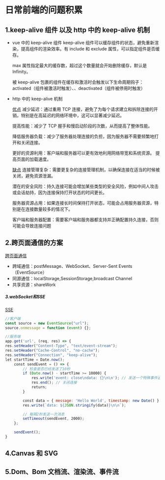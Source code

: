 # 日常前端的问题积累

## 1.keep-alive 组件 以及 http 中的 keep-alive 机制

- vue 中的 keep-alive 组件
  keep-alive 组件可以缓存组件的状态，避免重新渲染，提高组件的渲染效率。有 include 和 exclude 属性，可以指定组件是否缓存。

  max 属性指定最大的缓存数，超过这个数量就会开始删除缓存，默认是 Infinity。

  被 keep-alive 包裹的组件在缓存和激活时会触发以下生命周期钩子： activated（组件被激活时触发）、、deactivated（组件被停用时触发）

- http 中的 keep-alive 机制

  <u>优点</u>
  减少延迟：通过重用 TCP 连接，避免了为每个请求建立和拆除连接的开销，特别是在高延迟的网络环境中，这可以显著减少延迟。

  提高性能：减少了 TCP 握手和慢启动阶段的次数，从而提高了整体性能。

  降低服务器负载：减少了服务器处理连接的负担，因为服务器不需要频繁地打开和关闭连接。

  更好的资源利用：客户端和服务器可以更有效地利用网络带宽和系统资源。
  提高页面的加载速度。

  <u>缺点</u>
  连接管理复杂：需要更复杂的连接管理机制，以确保连接在适当的时候被关闭，避免资源泄漏。

  潜在的安全风险：持久连接可能会增加某些类型的安全风险，例如中间人攻击或会话劫持，因为连接保持打开状态的时间更长。

  服务器资源占用：如果连接长时间保持打开状态，可能会占用服务器资源，特别是在连接数量较多的情况下。

  客户端和服务器配置：需要客户端和服务器都支持并正确配置持久连接，否则可能会导致连接问题

## 2.跨页面通信的方案

[跨页面通信](https://juejin.cn/post/7306040473542213644?searchId=2024072508325224395F92C54610A7C8D1)

- 跨域通信：postMessage、WebSocket、Server-Sent Events（EventSource）
- 同源通信：localStorage,SessionStorage,broadcast Channel
- 共享资源：shareWork

 <h5>3.webSocket和SSE</h5>

[SSE](https://juejin.cn/post/7355666189475954725?searchId=20240725082017F5A0539BF579BBAA3701)

```js
//客户端
const source = new EventSource("url");
source.onmessage = function (event) {};
```

```js
//服务端
app.get('url', (req, res) => {
res.setHeader("Content-Type", "text/event-stream");
res.setHeader("Cache-Control", "no-cache");
res.setHeader("Connection", "keep-alive");
let startTime = Date.now();
    const sendEvent = () => {
        // 检查是否已经发送了10秒
        if (Date.now() - startTime >= 10000) {
            res.write('event: close\ndata: {}\n\n'); // 发送一个特殊事件通知客户端关闭
            res.end(); // 关闭连接
            return;
        }

        const data = { message: 'Hello World', timestamp: new Date() };
        res.write(`data: ${JSON.stringify(data)}\n\n`);

        // 每隔2秒发送一次消息
        setTimeout(sendEvent, 2000);
    };

    sendEvent();
}

```

## 4.Canvas 和 SVG

## 5.Dom、Bom 文档流、渲染流、事件流
